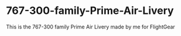 # 767-300-family-Prime-Air-Livery
This is the 767-300 family Prime Air Livery made by me for FlightGear
